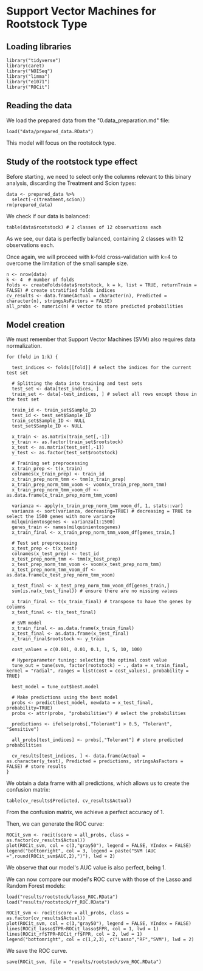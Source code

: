 # Support Vector Machines for Rootstock Type

## Loading libraries

```
library("tidyverse")
library(caret)
library("NOISeq")
library("limma")
library("e1071")
library("ROCit")
```

## Reading the data

We load the prepared data from the "0.data_preparation.md" file:

```
load("data/prepared_data.RData")
```

This model will focus on the rootstock type.

## Study of the rootstock type effect

Before starting, we need to select only the columns relevant to this binary analysis, discarding the Treatment and Scion types:

```
data <- prepared_data %>%
  select(-c(treatment,scion))
rm(prepared_data)
```

We check if our data is balanced:

```
table(data$rootstock) # 2 classes of 12 observations each
```

As we see, our data is perfectly balanced, containing 2 classes with 12 observations each. 

Once again, we will proceed with k-fold cross-validation with k=4 to overcome the limitation of the small sample size.

```
n <- nrow(data)
k <- 4  # number of folds
folds <- createFolds(data$rootstock, k = k, list = TRUE, returnTrain = FALSE) # create stratified folds indices
cv_results <- data.frame(Actual = character(n), Predicted = character(n), stringsAsFactors = FALSE)
all_probs <- numeric(n) # vector to store predicted probabilities
```

## Model creation

We must remember that Support Vector Machines (SVM) also requires data normalization.

```
for (fold in 1:k) {

  test_indices <- folds[[fold]] # select the indices for the current test set
  
  # Splitting the data into training and test sets
  test_set <- data[test_indices, ]
  train_set <- data[-test_indices, ] # select all rows except those in the test set

  train_id <- train_set$Sample_ID
  test_id <- test_set$Sample_ID
  train_set$Sample_ID <- NULL
  test_set$Sample_ID <- NULL
  
  x_train <- as.matrix(train_set[,-1])
  y_train <- as.factor(train_set$rootstock)
  x_test <- as.matrix(test_set[,-1])
  y_test <- as.factor(test_set$rootstock)
  
  # Training set preprocessing
  x_train_prep <- t(x_train)
  colnames(x_train_prep) <- train_id
  x_train_prep_norm_tmm <- tmm(x_train_prep)
  x_train_prep_norm_tmm_voom <- voom(x_train_prep_norm_tmm)
  x_train_prep_norm_tmm_voom_df <- as.data.frame(x_train_prep_norm_tmm_voom)
  
  varianza <- apply(x_train_prep_norm_tmm_voom_df, 1, stats::var)
  varianza <- sort(varianza, decreasing=TRUE) # decreasing = TRUE to select the 1500 genes with more variance
  milquinientosgenes <- varianza[1:1500]
  genes_train <- names(milquinientosgenes)
  x_train_final <- x_train_prep_norm_tmm_voom_df[genes_train,]
  
  # Test set preprocessing
  x_test_prep <- t(x_test)
  colnames(x_test_prep) <- test_id
  x_test_prep_norm_tmm <- tmm(x_test_prep)
  x_test_prep_norm_tmm_voom <- voom(x_test_prep_norm_tmm)
  x_test_prep_norm_tmm_voom_df <- as.data.frame(x_test_prep_norm_tmm_voom)
  
  x_test_final <- x_test_prep_norm_tmm_voom_df[genes_train,]
  sum(is.na(x_test_final)) # ensure there are no missing values
  
  x_train_final <- t(x_train_final) # transpose to have the genes by columns
  x_test_final <- t(x_test_final)
  
  # SVM model
  x_train_final <- as.data.frame(x_train_final)
  x_test_final <- as.data.frame(x_test_final)
  x_train_final$rootstock <- y_train

  cost_values = c(0.001, 0.01, 0.1, 1, 5, 10, 100)
  
  # Hyperparameter tuning: selecting the optimal cost value
  tune_out = tune(svm, factor(rootstock) ~ ., data = x_train_final, kernel = "radial", ranges = list(cost = cost_values), probability = TRUE)
  
  best_model = tune_out$best.model
  
  # Make predictions using the best model
  probs <- predict(best_model, newdata = x_test_final, probability=TRUE)
  probs <- attr(probs, "probabilities") # select the probabilities
  
  predictions <- ifelse(probs[,"Tolerant"] > 0.5, "Tolerant", "Sensitive")

  all_probs[test_indices] <- probs[,"Tolerant"] # store predicted probabilities
  
  cv_results[test_indices, ] <- data.frame(Actual = as.character(y_test), Predicted = predictions, stringsAsFactors = FALSE) # store results
}
```

We obtain a data frame with all predictions, which allows us to create the confusion matrix:

```
table(cv_results$Predicted, cv_results$Actual)
```

From the confusion matrix, we achieve a perfect accuracy of 1.

Then, we can generate the ROC curve:

```
ROCit_svm <- rocit(score = all_probs, class = as.factor(cv_results$Actual))
plot(ROCit_svm, col = c(3,"gray50"), legend = FALSE, YIndex = FALSE)
legend("bottomright", col = 3, legend = paste("SVM (AUC =",round(ROCit_svm$AUC,2),")"), lwd = 2)
```

We observe that our model's AUC value is also perfect, being 1.

We can now compare our model's ROC curve with those of the Lasso and Random Forest models:

```
load("results/rootstock/lasso_ROC.RData")
load("results/rootstock/rf_ROC.RData")

ROCit_svm <- rocit(score = all_probs, class = as.factor(cv_results$Actual))
plot(ROCit_svm, col = c(3,"gray50"), legend = FALSE, YIndex = FALSE)
lines(ROCit_lasso$TPR~ROCit_lasso$FPR, col = 1, lwd = 1)
lines(ROCit_rf$TPR~ROCit_rf$FPR, col = 2, lwd = 1)
legend("bottomright", col = c(1,2,3), c("Lasso","RF","SVM"), lwd = 2)
```

We save the ROC curve.

```
save(ROCit_svm, file = "results/rootstock/svm_ROC.RData")
```
